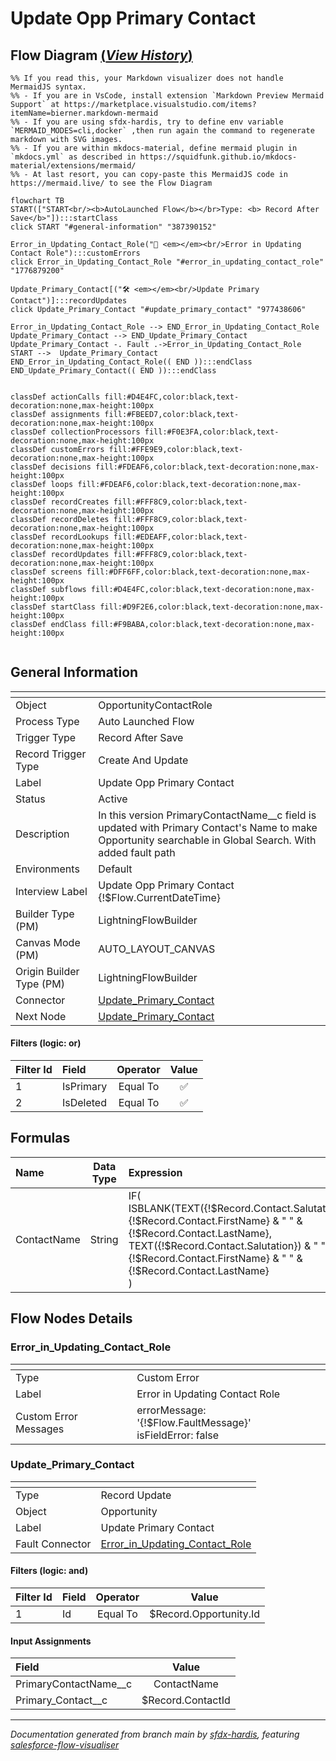# Update Opp Primary Contact

## Flow Diagram [(_View History_)](Update_Opp_Primary_Contact-history.md)

```mermaid
%% If you read this, your Markdown visualizer does not handle MermaidJS syntax.
%% - If you are in VsCode, install extension `Markdown Preview Mermaid Support` at https://marketplace.visualstudio.com/items?itemName=bierner.markdown-mermaid
%% - If you are using sfdx-hardis, try to define env variable `MERMAID_MODES=cli,docker` ,then run again the command to regenerate markdown with SVG images.
%% - If you are within mkdocs-material, define mermaid plugin in `mkdocs.yml` as described in https://squidfunk.github.io/mkdocs-material/extensions/mermaid/
%% - At last resort, you can copy-paste this MermaidJS code in https://mermaid.live/ to see the Flow Diagram

flowchart TB
START(["START<br/><b>AutoLaunched Flow</b></br>Type: <b> Record After Save</b>"]):::startClass
click START "#general-information" "387390152"

Error_in_Updating_Contact_Role("🚫 <em></em><br/>Error in Updating Contact Role"):::customErrors
click Error_in_Updating_Contact_Role "#error_in_updating_contact_role" "1776879200"

Update_Primary_Contact[("🛠️ <em></em><br/>Update Primary Contact")]:::recordUpdates
click Update_Primary_Contact "#update_primary_contact" "977438606"

Error_in_Updating_Contact_Role --> END_Error_in_Updating_Contact_Role
Update_Primary_Contact --> END_Update_Primary_Contact
Update_Primary_Contact -. Fault .->Error_in_Updating_Contact_Role
START -->  Update_Primary_Contact
END_Error_in_Updating_Contact_Role(( END )):::endClass
END_Update_Primary_Contact(( END )):::endClass


classDef actionCalls fill:#D4E4FC,color:black,text-decoration:none,max-height:100px
classDef assignments fill:#FBEED7,color:black,text-decoration:none,max-height:100px
classDef collectionProcessors fill:#F0E3FA,color:black,text-decoration:none,max-height:100px
classDef customErrors fill:#FFE9E9,color:black,text-decoration:none,max-height:100px
classDef decisions fill:#FDEAF6,color:black,text-decoration:none,max-height:100px
classDef loops fill:#FDEAF6,color:black,text-decoration:none,max-height:100px
classDef recordCreates fill:#FFF8C9,color:black,text-decoration:none,max-height:100px
classDef recordDeletes fill:#FFF8C9,color:black,text-decoration:none,max-height:100px
classDef recordLookups fill:#EDEAFF,color:black,text-decoration:none,max-height:100px
classDef recordUpdates fill:#FFF8C9,color:black,text-decoration:none,max-height:100px
classDef screens fill:#DFF6FF,color:black,text-decoration:none,max-height:100px
classDef subflows fill:#D4E4FC,color:black,text-decoration:none,max-height:100px
classDef startClass fill:#D9F2E6,color:black,text-decoration:none,max-height:100px
classDef endClass fill:#F9BABA,color:black,text-decoration:none,max-height:100px


```

<!-- Flow description -->

## General Information

|<!-- -->|<!-- -->|
|:---|:---|
|Object|OpportunityContactRole|
|Process Type| Auto Launched Flow|
|Trigger Type| Record After Save|
|Record Trigger Type| Create And Update|
|Label|Update Opp Primary Contact|
|Status|Active|
|Description|In this version PrimaryContactName__c  field is updated with Primary Contact's Name to make Opportunity searchable in Global Search. With added fault path|
|Environments|Default|
|Interview Label|Update Opp Primary Contact {!$Flow.CurrentDateTime}|
| Builder Type (PM)|LightningFlowBuilder|
| Canvas Mode (PM)|AUTO_LAYOUT_CANVAS|
| Origin Builder Type (PM)|LightningFlowBuilder|
|Connector|[Update_Primary_Contact](#update_primary_contact)|
|Next Node|[Update_Primary_Contact](#update_primary_contact)|


#### Filters (logic: **or**)

|Filter Id|Field|Operator|Value|
|:-- |:-- |:--:|:--: |
|1|IsPrimary| Equal To|✅|
|2|IsDeleted| Equal To|✅|


## Formulas

|Name|Data Type|Expression|Description|
|:-- |:--:|:-- |:--  |
|ContactName|String|IF(<br/>   ISBLANK(TEXT({!$Record.Contact.Salutation})),<br/>   {!$Record.Contact.FirstName} & " " & {!$Record.Contact.LastName},<br/>   TEXT({!$Record.Contact.Salutation}) & " " & {!$Record.Contact.FirstName} & " " & {!$Record.Contact.LastName}<br/>)|This Formula field is used to Add First Name & Last Name|


## Flow Nodes Details

### Error_in_Updating_Contact_Role

|<!-- -->|<!-- -->|
|:---|:---|
|Type|Custom Error|
|Label|Error in Updating Contact Role|
|Custom Error Messages|errorMessage: '{!$Flow.FaultMessage}'<br/>isFieldError: false<br/>|


### Update_Primary_Contact

|<!-- -->|<!-- -->|
|:---|:---|
|Type|Record Update|
|Object|Opportunity|
|Label|Update Primary Contact|
|Fault Connector|[Error_in_Updating_Contact_Role](#error_in_updating_contact_role)|


#### Filters (logic: **and**)

|Filter Id|Field|Operator|Value|
|:-- |:-- |:--:|:--: |
|1|Id| Equal To|$Record.Opportunity.Id|




#### Input Assignments

|Field|Value|
|:-- |:--: |
|PrimaryContactName__c|ContactName|
|Primary_Contact__c|$Record.ContactId|








___

_Documentation generated from branch main by [sfdx-hardis](https://sfdx-hardis.cloudity.com), featuring [salesforce-flow-visualiser](https://github.com/toddhalfpenny/salesforce-flow-visualiser)_